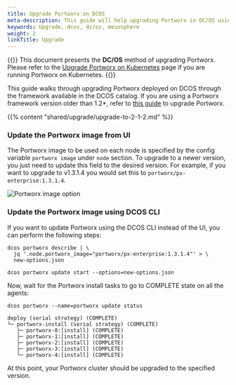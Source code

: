 ```yaml
---
title: Upgrade Portworx on DCOS
meta-description: This guide will help upgrading Portworx in DC/OS using the Portworx framework
keywords: Upgrade, dcos, dc/os, mesosphere
weight: 2
linkTitle: Upgrade
---
```


{{<info>}}
This document presents the **DC/OS** method of upgrading Portworx. Please refer to the [Upgrade Portworx on Kubernetes](/portworx-install-with-kubernetes/operate-and-maintain-on-kubernetes/upgrade/) page if you are running Portworx on Kubernetes.
{{</info>}}

This guide walks through upgrading Portworx deployed on DCOS through the framework available in the DCOS catalog. If you are using a Portworx framework version older than 1.2*, refer to [this guide](/install-with-other/dcos/operate-and-maintain/upgrade) to upgrade Portworx.

{{% content "shared/upgrade/upgrade-to-2-1-2.md" %}}

### Update the Portworx image from UI

The Portworx image to be used on each node is specified by the config variable `portworx image` under `node` section.
To upgrade to a newer version, you just need to update this field to the desired version. For example, if you want to upgrade to v1.3.1.4 you would set this to `portworx/px-enterprise:1.3.1.4`.

![Portworx image option](/img/dcos-px-image-option2.png)

### Update the Portworx image using DCOS CLI

If you want to update Portworx using the DCOS CLI instead of the UI, you can perform the following steps:

```text
dcos portworx describe | \
  jq '.node.portworx_image="portworx/px-enterprise:1.3.1.4"' > \
  new-options.json

dcos portworx update start --options=new-options.json
```

Now, wait for the Portworx install tasks to go to COMPLETE state on all the agents:

```text
dcos portworx --name=portworx update status
```

```output
deploy (serial strategy) (COMPLETE)
└─ portworx-install (serial strategy) (COMPLETE)
   ├─ portworx-0:[install] (COMPLETE)
   ├─ portworx-1:[install] (COMPLETE)
   ├─ portworx-2:[install] (COMPLETE)
   ├─ portworx-3:[install] (COMPLETE)
   └─ portworx-4:[install] (COMPLETE)
```

At this point, your Portworx cluster should be upgraded to the specified version.
